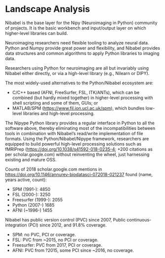# Landscape Analysis

<!---
Describe the other software tools (either proprietary or open source) that
the audience for this proposal is primarily using. How do the software
projects in this proposal compare to these other tools in terms of size of
user base, usage, and maturity? How do existing tools and the project(s) in
this proposal interact? (maximum of 250 words)
-->

<!-- 243/250 words -->

Nibabel is the base layer for the Nipy (Neuroimaging in Python) community of projects.  It is the basic workbench and input/output layer on which higher-level libraries can build.

Neuroimaging researchers need flexible tooling to analyze neural data. Python
and Numpy provide great power and flexibility, and Nibabel provides data
structures and common algorithms to apply Python libraries to imaging data.

Researchers using Python for neuroimaging are all but invariably using Nibabel either directly, or via a high-level library (e.g., Nilearn or DIPY).

The most widely-used alternatives to the Python/Nibabel ecosystem are:

  - C/C++ based (AFNI, FreeSurfer, FSL, ITK/ANTs), which can be combined (but hardly mixed together) in higher-level processing with shell scripting
    and some of them, GUIs; or
  - MATLAB/SPM (https://www.fil.ion.ucl.ac.uk/spm), which bundles low-level libraries and high-level processing.

The Nipype Python library provides a regular interface in Python to all the software above,
thereby eliminating most of the incompatibilities between tools in combination with Nibabel’s
read/write implementation of file formats.
Using the Python/Nibabel/Nipype framework, researchers are equipped to build powerful high-level
processing solutions such as fMRIPrep (https://doi.org/10.1038/s41592-018-0235-4; +200 citations 
as per scholar.google.com) without reinventing the wheel, just harnessing existing and mature OSS.

Counts of 2018 scholar.google.com mentions in https://doi.org/10.1146/annurev-biodatasci-072018-021237 found (name, years active, count):

* SPM (1991-): 4850
* FSL (2000-): 3250
* Freesurfer (1999-): 2055
* Python (2007-) 1685
* AFNI (~1996-) 1455

Nibabel has public version control (PVC) since 2007, Public continuous-integration (PCI) since 2012, and 91.8% coverage.

* SPM: no PVC, PCI or coverage.
* FSL: PVC from ~2015, no PCI or coverage.
* Freesurfer: PVC from 2017, PCI or coverage.
* AFNI: PVC from ?2015, some PCI since ~2016, no coverage.
